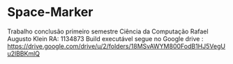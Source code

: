 # Space-Marker
Trabalho conclusão primeiro semestre Ciência da Computação
Rafael Augusto Klein  RA: 1134873
Build executável segue no Google drive : https://drive.google.com/drive/u/2/folders/18MSvAWYM800FodB1HJ5VegUu2lBBKmlQ
